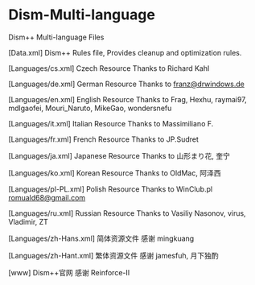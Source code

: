 ﻿# Dism-Multi-language
Dism++ Multi-language Files


[Data.xml]
Dism++ Rules file, Provides cleanup and optimization rules.


[Languages/cs.xml]
Czech Resource
Thanks to Richard Kahl


[Languages/de.xml]
German Resource
Thanks to franz@drwindows.de


[Languages/en.xml]
English Resource
Thanks to Frag, Hexhu, raymai97, mdlgaofei, Mouri_Naruto, MikeGao, wondersnefu


[Languages/it.xml]
Italian Resource
Thanks to Massimiliano F.


[Languages/fr.xml]
French Resource
Thanks to JP.Sudret


[Languages/ja.xml]
Japanese Resource
Thanks to 山形まり花, 奎宁

[Languages/ko.xml]
Korean Resource
Thanks to OldMac, 阿泽西

[Languages/pl-PL.xml]
Polish Resource
Thanks to WinClub.pl
romuald68@gmail.com

[Languages/ru.xml]
Russian Resource
Thanks to Vasiliy Nasonov, virus, Vladimir, ZT


[Languages/zh-Hans.xml]
简体资源文件
感谢 mingkuang


[Languages/zh-Hant.xml]
繁体资源文件
感谢 jamesfuh, 月下独酌


[www]
Dism++官网
感谢 Reinforce-II